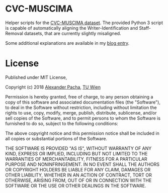 # CVC-MUSCIMA
Helper scripts for the [CVC-MUSCIMA dataset](http://www.cvc.uab.es/cvcmuscima/index_database.html). 
The provided Python 3 script is capable of automatically aligning the Writer-Identification and 
Staff-Removal datasets, that are currently slightly misaligned.

Some additional explanations are available in my [blog entry](https://alexanderpacha.com/2018/01/29/aligning-images-an-engineers-solution/).

# License

Published under MIT License,

Copyright (c) 2018 [Alexander Pacha](http://alexanderpacha.com), [TU Wien](https://www.ims.tuwien.ac.at/people/alexander-pacha)

Permission is hereby granted, free of charge, to any person obtaining a copy
of this software and associated documentation files (the "Software"), to deal
in the Software without restriction, including without limitation the rights
to use, copy, modify, merge, publish, distribute, sublicense, and/or sell
copies of the Software, and to permit persons to whom the Software is
furnished to do so, subject to the following conditions:

The above copyright notice and this permission notice shall be included in all
copies or substantial portions of the Software.

THE SOFTWARE IS PROVIDED "AS IS", WITHOUT WARRANTY OF ANY KIND, EXPRESS OR
IMPLIED, INCLUDING BUT NOT LIMITED TO THE WARRANTIES OF MERCHANTABILITY,
FITNESS FOR A PARTICULAR PURPOSE AND NONINFRINGEMENT. IN NO EVENT SHALL THE
AUTHORS OR COPYRIGHT HOLDERS BE LIABLE FOR ANY CLAIM, DAMAGES OR OTHER
LIABILITY, WHETHER IN AN ACTION OF CONTRACT, TORT OR OTHERWISE, ARISING FROM,
OUT OF OR IN CONNECTION WITH THE SOFTWARE OR THE USE OR OTHER DEALINGS IN THE
SOFTWARE.
